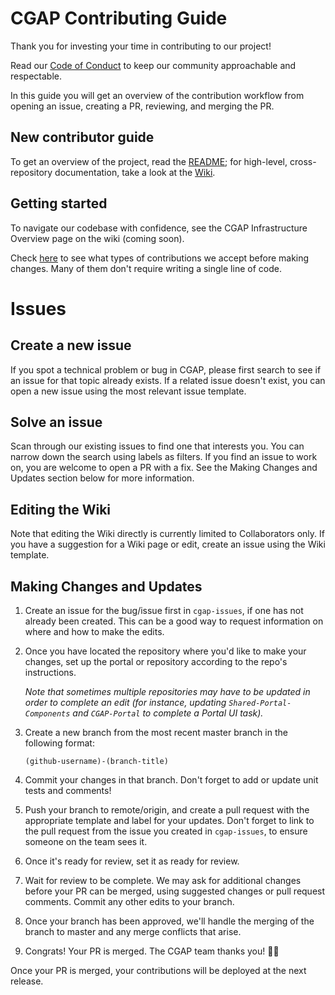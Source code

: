 # CGAP Contributing Guide

Thank you for investing your time in contributing to our project!

Read our [Code of Conduct](https://github.com/dbmi-bgm/cgap-issues/blob/main/CODE_OF_CONDUCT.md) to keep our community approachable and respectable.

In this guide you will get an overview of the contribution workflow from opening an issue, creating a PR, reviewing, and merging the PR.


## New contributor guide

To get an overview of the project, read the [README](https://github.com/dbmi-bgm/cgap-issues/blob/main/README.md); for high-level, cross-repository documentation, take a look at the [Wiki](https://github.com/dbmi-bgm/cgap-issues/wiki).

## Getting started

To navigate our codebase with confidence, see the CGAP Infrastructure Overview page on the wiki (coming soon).

Check [here](https://cgap.hms.harvard.edu/getinvolved) to see what types of contributions we accept before making changes. Many of them don't require writing a single line of code.


# Issues

## Create a new issue

If you spot a technical problem or bug in CGAP, please first search to see if an issue for that topic already exists. If a related issue doesn't exist, you can open a new issue using the most relevant issue template.

## Solve an issue

Scan through our existing issues to find one that interests you. You can narrow down the search using labels as filters. If you find an issue to work on, you are welcome to open a PR with a fix. See the Making Changes and Updates section below for more information.

## Editing the Wiki
Note that editing the Wiki directly is currently limited to Collaborators only. If you have a suggestion for a Wiki page or edit, create an issue using the Wiki template.

## Making Changes and Updates
1. Create an issue for the bug/issue first in `cgap-issues`, if one has not already been created. This can be a good way to request information on where and how to make the edits.

2. Once you have located the repository where you'd like to make your changes, set up the portal or repository according to the repo's instructions.

    *Note that sometimes multiple repositories may have to be updated in order to complete an edit (for instance, updating `Shared-Portal-Components` and `CGAP-Portal` to complete a Portal UI task).*

3. Create a new branch from the most recent master branch in the following format: 

    ```(github-username)-(branch-title)```

4. Commit your changes in that branch. Don't forget to add or update unit tests and comments!

5. Push your branch to remote/origin, and create a pull request with the appropriate template and label for your updates. Don't forget to link to the pull request from the issue you created in `cgap-issues`, to ensure someone on the team sees it.

6. Once it's ready for review, set it as ready for review.

7. Wait for review to be complete. We may ask for additional changes before your PR can be merged, using suggested changes or pull request comments. Commit any other edits to your branch.

8. Once your branch has been approved, we'll handle the merging of the branch to master and any merge conflicts that arise.

9. Congrats! Your PR is merged. The CGAP team thanks you! 🎉🎉

Once your PR is merged, your contributions will be deployed at the next release.